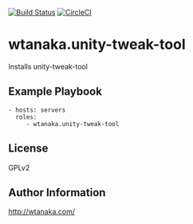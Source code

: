 [![Build Status](https://travis-ci.org/wtanaka/ansible-role-unity-tweak-tool.svg?branch=master)](https://travis-ci.org/wtanaka/ansible-role-unity-tweak-tool)
[![CircleCI](https://circleci.com/gh/wtanaka/ansible-role-unity-tweak-tool.svg?style=svg)](https://circleci.com/gh/wtanaka/ansible-role-unity-tweak-tool)

wtanaka.unity-tweak-tool
========================

Installs unity-tweak-tool

Example Playbook
----------------

    - hosts: servers
      roles:
         - wtanaka.unity-tweak-tool

License
-------

GPLv2

Author Information
------------------

http://wtanaka.com/
